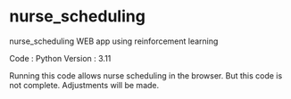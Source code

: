 # nurse_scheduling
nurse_scheduling WEB app using reinforcement learning

Code : Python  Version : 3.11

Running this code allows nurse scheduling in the browser.
But this code is not complete.
Adjustments will be made.

